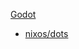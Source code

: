  [Godot](https://github.com/godotengine/godot)

* [nixos/dots](https://github.com/mdlsvensson/nixos-svensson)

